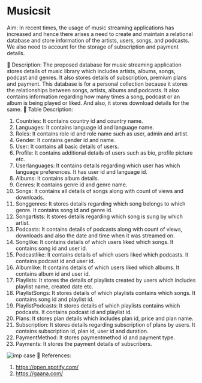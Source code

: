 # Musicsit

Aim:
In recent times, the usage of music streaming applications has increased
and hence there arises a need to create and maintain a relational database
and store information of the artists, users, songs, and podcasts. We also
need to account for the storage of subscription and payment details.


 Description:
The proposed database for music streaming application stores details of
music library which includes artists, albums, songs, podcast and genres. It
also stores details of subscription, premium plans and payment. This
database is for a personal collection because it stores the relationships
between songs, artists, albums and podcasts. It also contains information
regarding how many times a song, podcast or an album is being played or
liked. And also, it stores download details for the same.
 Table Description:
1. Countries: It contains country id and country name.
2. Languages: It contains language id and language name.
3. Roles: It contains role id and role name such as user, admin and artist.
4. Gender: It contains gender id and name.
5. User: It contains all basic details of users.
6. Profile: It contains additional details of users such as bio, profile
picture etc.
7. Userlanguages: It contains details regarding which user has which
language preferences. It has user id and language id.
8. Albums: It contains album details.
9. Genres: It contains genre id and genre name.
10. Songs: It contains all details of songs along with count of views and
downloads.
11. Songgenres: It stores details regarding which song belongs to which
genre. It contains song id and genre id.
12. Songartists: It stores details regarding which song is sung by which
artist.
13. Podcasts: It contains details of podcasts along with count of views,
downloads and also the date and time when it was streamed on.
14. Songlike: It contains details of which users liked which songs. It
contains song id and user id.
15. Podcastlike: It contains details of which users liked which podcasts. It
contains podcast id and user id.
16. Albumlike: It contains details of which users liked which albums. It
contains album id and user id.
17. Playlists: It stores the details of playlists created by users which
includes playlist name, created date etc.
18. PlaylistSongs: It stores details of which playlists contains which songs.
It contains song id and playlist id.
19. PlaylistPodcasts: It stores details of which playlists contains which
podcasts. It contains podcast id and playlist id.
20. Plans: It stores plan details which includes plan id, price and plan
name.
21. Subscription: It stores details regarding subscription of plans by users.
It contains subscription id, plan id, user id and duration.
22. PaymentMethod: It stores paymentmethod id and payment type.
23. Payments: It stores the payment details of subscribers.


![imp case](https://user-images.githubusercontent.com/88370858/153806428-9d3a8a8c-fc99-4213-b826-13db1e9f2a63.PNG)
 References:
1. https://open.spotify.com/
2. https://gaana.com/